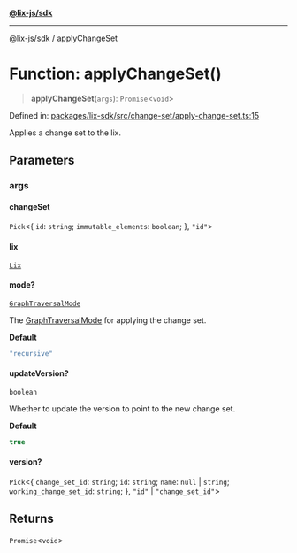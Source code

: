 [**@lix-js/sdk**](../README.md)

***

[@lix-js/sdk](../README.md) / applyChangeSet

# Function: applyChangeSet()

> **applyChangeSet**(`args`): `Promise`\<`void`\>

Defined in: [packages/lix-sdk/src/change-set/apply-change-set.ts:15](https://github.com/opral/monorepo/blob/0c842a72d3025295846c020e08a97bf5148757a1/packages/lix-sdk/src/change-set/apply-change-set.ts#L15)

Applies a change set to the lix.

## Parameters

### args

#### changeSet

`Pick`\<\{ `id`: `string`; `immutable_elements`: `boolean`; \}, `"id"`\>

#### lix

[`Lix`](../type-aliases/Lix.md)

#### mode?

[`GraphTraversalMode`](../type-aliases/GraphTraversalMode.md)

The [GraphTraversalMode](../type-aliases/GraphTraversalMode.md) for applying the change set.

**Default**

```ts
"recursive"
```

#### updateVersion?

`boolean`

Whether to update the version to point to the new change set.

**Default**

```ts
true
```

#### version?

`Pick`\<\{ `change_set_id`: `string`; `id`: `string`; `name`: `null` \| `string`; `working_change_set_id`: `string`; \}, `"id"` \| `"change_set_id"`\>

## Returns

`Promise`\<`void`\>
